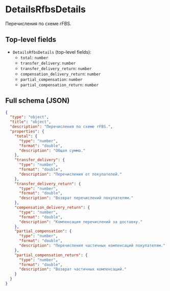 # DetailsRfbsDetails

Перечисления по схеме rFBS.

## Top-level fields
- `DetailsRfbsDetails` (top-level fields):
  - `total`: `number`
  - `transfer_delivery`: `number`
  - `transfer_delivery_return`: `number`
  - `compensation_delivery_return`: `number`
  - `partial_compensation`: `number`
  - `partial_compensation_return`: `number`

## Full schema (JSON)
```json
{
  "type": "object",
  "title": "object",
  "description": "Перечисления по схеме rFBS.",
  "properties": {
    "total": {
      "type": "number",
      "format": "double",
      "description": "Общая сумма."
    },
    "transfer_delivery": {
      "type": "number",
      "format": "double",
      "description": "Перечисления от покупателей."
    },
    "transfer_delivery_return": {
      "type": "number",
      "format": "double",
      "description": "Возврат перечислений покупателям."
    },
    "compensation_delivery_return": {
      "type": "number",
      "format": "double",
      "description": "Компенсация перечислений за доставку."
    },
    "partial_compensation": {
      "type": "number",
      "format": "double",
      "description": "Перечисления частичных компенсаций покупателям."
    },
    "partial_compensation_return": {
      "type": "number",
      "format": "double",
      "description": "Возврат частичных компенсаций."
    }
  }
}
```

